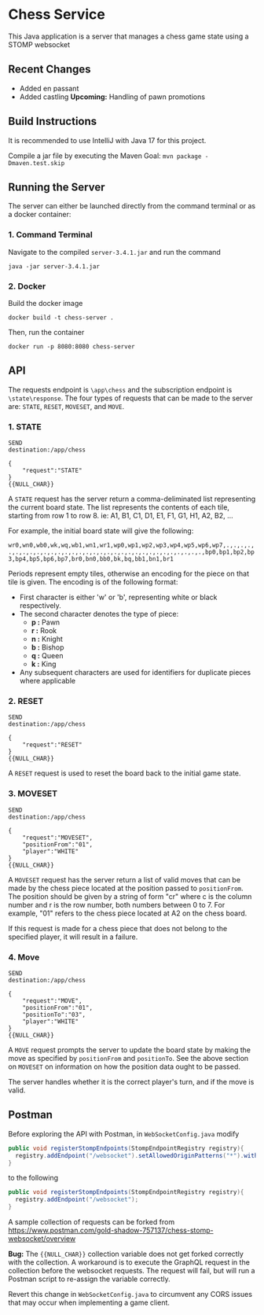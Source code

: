 # Chess Service
This Java application is a server that manages a chess game state using a STOMP websocket

## Recent Changes
- Added en passant
- Added castling
**Upcoming:** Handling of pawn promotions

## Build Instructions
It is recommended to use IntelliJ with Java 17 for this project.

Compile a jar file by executing the Maven Goal:
`mvn package -Dmaven.test.skip`

## Running the Server
The server can either be launched directly from the command terminal or as a docker container:

### 1. Command Terminal
Navigate to the compiled `server-3.4.1.jar` and run the command

```
java -jar server-3.4.1.jar
```

### 2. Docker
Build the docker image

```
docker build -t chess-server .
```

Then, run the container

```
docker run -p 8080:8080 chess-server
```

## API
The requests endpoint is `\app\chess` and the subscription endpoint is `\state\response`. The four types of requests that can be made to the server are: `STATE`, `RESET`, `MOVESET`, and `MOVE`.

### 1. STATE
```
SEND
destination:/app/chess

{
    "request":"STATE"
}
{{NULL_CHAR}}
```
A `STATE` request has the server return a comma-deliminated list representing the current board state. The list represents the contents of each tile, starting from row 1 to row 8. ie: A1, B1, C1, D1, E1, F1, G1, H1, A2, B2, ...

For example, the initial board state will give the following:

``
wr0,wn0,wb0,wk,wq,wb1,wn1,wr1,wp0,wp1,wp2,wp3,wp4,wp5,wp6,wp7,.,.,.,.,.,.,.,.,.,.,.,.,.,.,.,.,.,.,.,.,.,.,.,.,.,.,.,.,.,.,.,.,bp0,bp1,bp2,bp3,bp4,bp5,bp6,bp7,br0,bn0,bb0,bk,bq,bb1,bn1,br1
``

Periods represent empty tiles, otherwise an encoding for the piece on that tile is given. The encoding is of the following format:
- First character is either 'w' or 'b', representing white or black respectively.
- The second character denotes the type of piece:
  - **p :** Pawn
  - **r :** Rook
  - **n :** Knight
  - **b :** Bishop
  - **q :** Queen
  - **k :** King
- Any subsequent characters are used for identifiers for duplicate pieces where applicable

### 2. RESET
```
SEND
destination:/app/chess

{
    "request":"RESET"
}
{{NULL_CHAR}}
```
A `RESET` request is used to reset the board back to the initial game state.

### 3. MOVESET
```
SEND
destination:/app/chess

{
    "request":"MOVESET",
    "positionFrom":"01",
    "player":"WHITE"
}
{{NULL_CHAR}}
```
A `MOVESET` request has the server return a list of valid moves that can be made by the chess piece located at the position passed to `positionFrom`. The position should be given by a string of form "cr" where c is the column number and r is the row number,
both numbers between 0 to 7. For example, "01" refers to the chess piece located at A2 on the chess board.

If this request is made for a chess piece that does not belong to the specified player, it will result in a failure.

### 4. Move
```
SEND
destination:/app/chess

{
    "request":"MOVE",
    "positionFrom":"01",
    "positionTo":"03",
    "player":"WHITE"
}
{{NULL_CHAR}}
```
A `MOVE` request prompts the server to update the board state by making the move as specified by `positionFrom` and `positionTo`. See the above section on `MOVESET` on information on how the position data ought to be passed.

The server handles whether it is the correct player's turn, and if the move is valid.

## Postman
Before exploring the API with Postman, in `WebSocketConfig.java` modify
```java
public void registerStompEndpoints(StompEndpointRegistry registry){
  registry.addEndpoint("/websocket").setAllowedOriginPatterns("*").withSockJS();
}
```
to the following
```java
public void registerStompEndpoints(StompEndpointRegistry registry){
  registry.addEndpoint("/websocket");
}
```
A sample collection of requests can be forked from https://www.postman.com/gold-shadow-757137/chess-stomp-websocket/overview

**Bug:** The `{{NULL_CHAR}}` collection variable does not get forked correctly with the collection. A workaround is to execute the GraphQL request in the collection before the websocket requests. The request will fail, but will
run a Postman script to re-assign the variable correctly.

Revert this change in `WebSocketConfig.java` to circumvent any CORS issues that may occur when implementing a game client.
